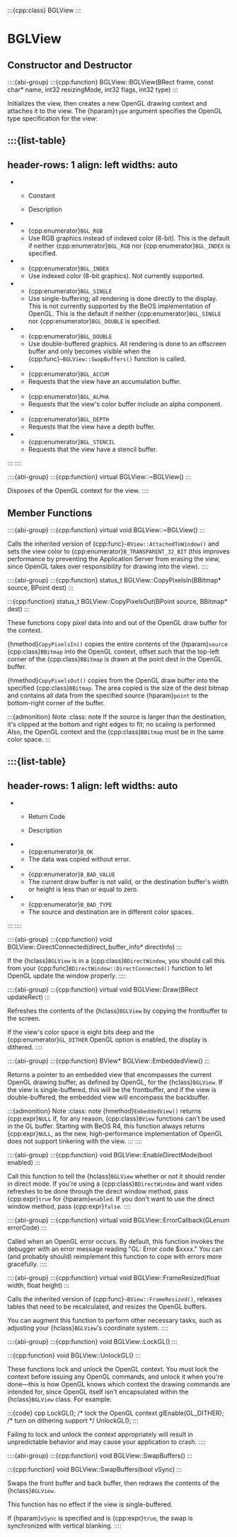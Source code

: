 :::{cpp:class} BGLView
:::

# BGLView

## Constructor and Destructor

::::{abi-group}
:::{cpp:function} BGLView::BGLView(BRect frame, const char* name, int32 resizingMode, int32 flags, int32 type)
:::

Initializes the view, then creates a new OpenGL drawing context and
attaches it to the view. The {hparam}`type` argument specifies the OpenGL
type specification for the view:

:::{list-table}
---
header-rows: 1
align: left
widths: auto
---
-
	- Constant

	- Description

-
	- {cpp:enumerator}`BGL_RGB`
	- Use RGB graphics instead of indexed color (8-bit). This is the default if
		neither {cpp:enumerator}`BGL_RGB` nor {cpp:enumerator}`BGL_INDEX` is
		specified.
-
	- {cpp:enumerator}`BGL_INDEX`
	- Use indexed color (8-bit graphics). Not currently supported.
-
	- {cpp:enumerator}`BGL_SINGLE`
	- Use single-buffering; all rendering is done directly to the display. This
		is not currently supported by the BeOS implementation of OpenGL. This is
		the default if neither {cpp:enumerator}`BGL_SINGLE` nor
		{cpp:enumerator}`BGL_DOUBLE` is specified.
-
	- {cpp:enumerator}`BGL_DOUBLE`
	- Use double-buffered graphics. All rendering is done to an offscreen buffer
		and only becomes visible when the {cpp:func}`~BGLView::SwapBuffers()`
		function is called.
-
	- {cpp:enumerator}`BGL_ACCUM`
	- Requests that the view have an accumulation buffer.
-
	- {cpp:enumerator}`BGL_ALPHA`
	- Requests that the view's color buffer include an alpha component.
-
	- {cpp:enumerator}`BGL_DEPTH`
	- Requests that the view have a depth buffer.
-
	- {cpp:enumerator}`BGL_STENCIL`
	- Requests that the view have a stencil buffer.

:::
::::

::::{abi-group}
:::{cpp:function} virtual BGLView::~BGLView()
:::

Disposes of the OpenGL context for the view.
::::

## Member Functions

::::{abi-group}
:::{cpp:function} virtual void BGLView::~BGLView()
:::

Calls the inherited version of {cpp:func}`~BView::AttachedToWindow()` and
sets the view color to {cpp:enumerator}`B_TRANSPARENT_32_BIT` (this
improves performance by preventing the Application Server from erasing the
view, since OpenGL takes over responsibility for drawing into the view).
::::

::::{abi-group}
:::{cpp:function} status_t BGLView::CopyPixelsIn(BBitmap* source, BPoint dest)
:::

:::{cpp:function} status_t BGLView::CopyPixelsOut(BPoint source, BBitmap* dest)
:::

These functions copy pixel data into and out of the OpenGL draw buffer for
the context.

{hmethod}`CopyPixelsIn()` copies the entire contents of the
{hparam}`source` {cpp:class}`BBitmap` into the OpenGL context, offset such
that the top-left corner of the {cpp:class}`BBitmap` is drawn at the point
dest in the OpenGL buffer.

{hmethod}`CopyPixelsOut()` copies from the OpenGL draw buffer into the
specified {cpp:class}`BBitmap`. The area copied is the size of the dest
bitmap and contains all data from the specified source {hparam}`point` to
the bottom-right corner of the buffer.

:::{admonition} Note
:class: note
If the source is larger than the destination, it's clipped at the bottom
and right edges to fit; no scaling is performed Also, the OpenGL context
and the {cpp:class}`BBitmap` must be in the same color space.
:::

:::{list-table}
---
header-rows: 1
align: left
widths: auto
---
-
	- Return Code

	- Description

-
	- {cpp:enumerator}`B_OK`
	- The data was copied without error.
-
	- {cpp:enumerator}`B_BAD_VALUE`
	- The current draw buffer is not valid, or the destination buffer's width or
		height is less than or equal to zero.
-
	- {cpp:enumerator}`B_BAD_TYPE`
	- The source and destination are in different color spaces.

:::
::::

::::{abi-group}
:::{cpp:function} void BGLView::DirectConnected(direct_buffer_info* directInfo)
:::

If the {hclass}`BGLView` is in a {cpp:class}`BDirectWindow`, you should
call this from your {cpp:func}`BDirectWindow::DirectConnected()` function
to let OpenGL update the window properly.
::::

::::{abi-group}
:::{cpp:function} virtual void BGLView::Draw(BRect updateRect)
:::

Refreshes the contents of the {hclass}`BGLView` by copying the frontbuffer
to the screen.

If the view's color space is eight bits deep and the
{cpp:enumerator}`GL_DITHER` OpenGL option is enabled, the display is
dithered.
::::

::::{abi-group}
:::{cpp:function} BView* BGLView::EmbeddedView()
:::

Returns a pointer to an embedded view that encompasses the current OpenGL
drawing buffer, as defined by OpenGL, for the {hclass}`BGLView`. If the
view is single-buffered, this will be the frontbuffer, and if the view is
double-buffered, the embedded view will encompass the backbuffer.

:::{admonition} Note
:class: note
{hmethod}`EmbeddedView()` returns {cpp:expr}`NULL` if, for any reason,
{cpp:class}`BView` functions can't be used in the GL buffer. Starting with
BeOS R4, this function always returns {cpp:expr}`NULL`, as the new,
high-performance implementation of OpenGL does not support tinkering with
the view.
:::
::::

::::{abi-group}
:::{cpp:function} void BGLView::EnableDirectMode(bool enabled)
:::

Call this function to tell the {hclass}`BGLView` whether or not it should
render in direct mode. If you're using a {cpp:class}`BDirectWindow` and
want video refreshes to be done through the direct window method, pass
{cpp:expr}`true` for {hparam}`enabled`. If you don't want to use the direct
window method, pass {cpp:expr}`false`.
::::

::::{abi-group}
:::{cpp:function} virtual void BGLView::ErrorCallback(GLenum errorCode)
:::

Called when an OpenGL error occurs. By default, this function invokes the
debugger with an error message reading "GL: Error code $xxxx." You can (and
probably should) reimplement this function to cope with errors more
gracefully.
::::

::::{abi-group}
:::{cpp:function} virtual void BGLView::FrameResized(float width, float height)
:::

Calls the inherited version of {cpp:func}`~BView::FrameResized()`,
releases tables that need to be recalculated, and resizes the OpenGL
buffers.

You can augment this function to perform other necessary tasks, such as
adjusting your {hclass}`BGLView`'s coordinate system.
::::

::::{abi-group}
:::{cpp:function} void BGLView::LockGL()
:::

:::{cpp:function} void BGLView::UnlockGL()
:::

These functions lock and unlock the OpenGL context. You must lock the
context before issuing any OpenGL commands, and unlock it when you're
done—this is how OpenGL knows which context the drawing commands are
intended for, since OpenGL itself isn't encapsulated within the
{hclass}`BGLView` class. For example:

:::{code} cpp
LockGL();            /* lock the OpenGL context
glEnable(GL_DITHER); /* turn on dithering support */
UnlockGL();
:::

Failing to lock and unlock the context appropriately will result in
unpredictable behavior and may cause your application to crash.
::::

::::{abi-group}
:::{cpp:function} void BGLView::SwapBuffers()
:::

:::{cpp:function} void BGLView::SwapBuffers(bool vSync)
:::

Swaps the front buffer and back buffer, then redraws the contents of the
{hclass}`BGLView`.

This function has no effect if the view is single-buffered.

If {hparam}`vSync` is specified and is {cpp:expr}`true`, the swap is
synchronized with vertical blanking.
::::
